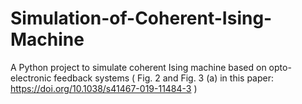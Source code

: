 # Simulation-of-Coherent-Ising-Machine
A Python project to simulate coherent Ising machine based on opto-electronic feedback systems ( Fig. 2 and Fig. 3 (a) in this paper: https://doi.org/10.1038/s41467-019-11484-3 )
